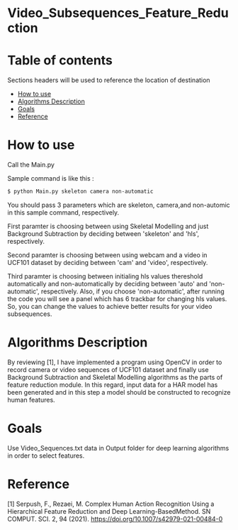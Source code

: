 # Video_Subsequences_Feature_Reduction



# Table of contents
Sections headers will be used to reference the location of destination
- [How to use](#How-to-use)
- [Algorithms Description](#Algorithms-Description)
- [Goals](#Goals)
- [Reference](#Reference)


# How to use
Call the Main.py

Sample command is like this :

```bash
$ python Main.py skeleton camera non-automatic
```
You should pass 3 parameters which are skeleton, camera,and non-automic in this sample command, respectively. 

First paramter is choosing between using Skeletal Modelling and just Background Subtraction by deciding between 'skeleton' and 'hls', respectively.

Second paramter is choosing between using webcam and a video in UCF101 dataset by deciding between 'cam' and 'video', respectively.

Third paramter is choosing between initialing hls values thereshold automatically and non-automatically by deciding between 'auto' and 'non-automatic', respectively. Also, if you choose 'non-automatic', after running the code you will see a panel which has 6 trackbar for changing hls values. So, you can change the values to achieve better results for your video subsequences. 

# Algorithms Description
By reviewing [1], I have implemented a program using OpenCV in order to record camera or video sequences of UCF101 dataset and finally use Background Subtraction
and Skeletal Modelling algorithms as the parts of feature reduction module. In this regard, input data for a HAR model has been generated and in this step a model
should be constructed to recognize human features.


# Goals
Use Video_Sequences.txt data in Output folder for deep learning algorithms in order to select features.


# Reference
[1] Serpush, F., Rezaei, M. Complex Human Action Recognition Using a Hierarchical Feature Reduction and Deep Learning-BasedMethod. SN COMPUT. SCI. 2, 94 (2021).
https://doi.org/10.1007/s42979-021-00484-0
